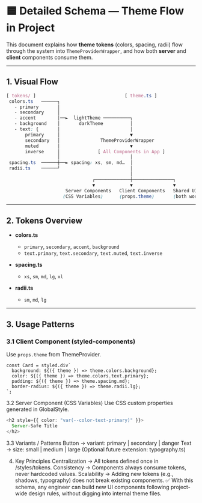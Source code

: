 # 🟦 Detailed Schema — Theme Flow in Project

This document explains how **theme tokens** (colors, spacing, radii) flow through the system into `ThemeProviderWrapper`, and how both **server** and **client** components consume them.

---

## 1. Visual Flow

```css
[ tokens/ ]                                 [ theme.ts ]               [ layout.tsx ]
 colors.ts   ──────┐
   - primary       │
   - secondary     │
   - accent        │──►  lightTheme ──────────┐
   - background    │       darkTheme          │
   - text: {       │                          │
       primary     │                          ▼
       secondary   │               ThemeProviderWrapper
       muted       │                          ▼
       inverse     │              [ All Components in App ]
                   │                          │
 spacing.ts  ──────┼──► spacing: xs, sm, md…  │
 radii.ts    ──────┘                          │
                                              │
                                ┌─────────────┼───────────────┐
                                ▼             ▼               ▼
                      Server Components   Client Components   Shared UI
                     (CSS Variables)      (props.theme)       (both work)

```

---

## 2. Tokens Overview

- **colors.ts**
  - `primary`, `secondary`, `accent`, `background`
  - `text.primary`, `text.secondary`, `text.muted`, `text.inverse`

- **spacing.ts**
  - `xs`, `sm`, `md`, `lg`, `xl`

- **radii.ts**
  - `sm`, `md`, `lg`

---

## 3. Usage Patterns

### 3.1 Client Component (styled-components)

Use `props.theme` from ThemeProvider.

```tsx
const Card = styled.div`
  background: ${({ theme }) => theme.colors.background};
  color: ${({ theme }) => theme.colors.text.primary};
  padding: ${({ theme }) => theme.spacing.md};
  border-radius: ${({ theme }) => theme.radii.lg};
`;
```

3.2 Server Component (CSS Variables)
Use CSS custom properties generated in GlobalStyle.

```ts
<h2 style={{ color: "var(--color-text-primary)" }}>
  Server-Safe Title
</h2>
```

3.3 Variants / Patterns
Button → variant: primary | secondary | danger
Text → size: small | medium | large
(Optional future extension: typography.ts)

4. Key Principles
Centralization → All tokens defined once in /styles/tokens.
Consistency → Components always consume tokens, never hardcoded values.
Scalability → Adding new tokens (e.g., shadows, typography) does not break existing components.
✅ With this schema, any engineer can build new UI components following project-wide design rules, without digging into internal theme files.
